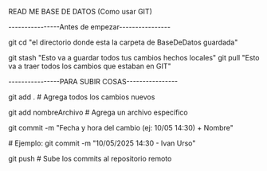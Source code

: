 READ ME BASE DE DATOS (Como usar GIT)



----------------Antes de empezar----------------

git cd "el directorio donde esta la carpeta de BaseDeDatos guardada"

git stash "Esto va a guardar todos tus cambios hechos locales" 
git pull "Esto va a traer todos los cambios que estaban en GIT"

----------------PARA SUBIR COSAS----------------

git add .               # Agrega todos los cambios nuevos

git add nombreArchivo   # Agrega un archivo específico



git commit -m "Fecha y hora del cambio (ej: 10/05 14:30) + Nombre"

\# Ejemplo: git commit -m "10/05/2025 14:30 - Ivan Urso"



git push                # Sube los commits al repositorio remoto

